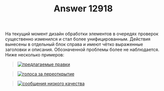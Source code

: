 ﻿---
title: "Answer 12918"
se.owner.user_id: 176217
se.owner.display_name: "αλεχολυτ"
se.owner.link: "https://ru.meta.stackoverflow.com/users/176217/%ce%b1%ce%bb%ce%b5%cf%87%ce%bf%ce%bb%cf%85%cf%84"
se.answer_id: 12918
se.question_id: 3757
se.post_type: answer
se.is_accepted: True
---
<p>На текущий момент дизайн обработки элементов в очередях проверок существенно изменился и стал более унифицированным. Действия вынесены в отдельный блок справа и имеют чётко выраженные заголовки и описания. Обозначенной проблемы более не наблюдается. Ниже несколько примеров:</p>
<blockquote>
<p><a href="https://i.stack.imgur.com/TutHh.jpg" rel="nofollow noreferrer"><img src="https://i.stack.imgur.com/TutHh.jpg" alt="предлагаемые правки" /></a></p>
</blockquote>
<blockquote>
<p><a href="https://i.stack.imgur.com/JzdKK.jpg" rel="nofollow noreferrer"><img src="https://i.stack.imgur.com/JzdKK.jpg" alt="голоса за переоткрытие" /></a></p>
</blockquote>
<blockquote>
<p><a href="https://i.stack.imgur.com/3HPWW.jpg" rel="nofollow noreferrer"><img src="https://i.stack.imgur.com/3HPWW.jpg" alt="сообщения низкого качества" /></a></p>
</blockquote>

